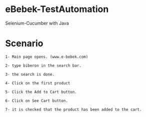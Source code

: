 # eBebek-TestAutomation
Selenium-Cucumber with Java 

# Scenario
    
    
    1- Main page opens. (www.e-bebek.com)
    
    2- type biberon in the search bar.
    
    3- the search is done.
    
    4- Click on the first product
    
    5- Click the Add to Cart button.
    
    6- Click on See Cart button.
    
    7- it is checked that the product has been added to the cart.
    

